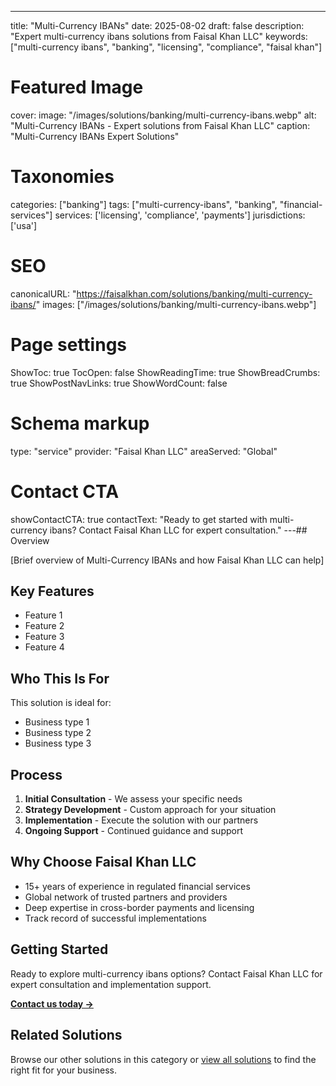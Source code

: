 ---
title: "Multi-Currency IBANs"
date: 2025-08-02
draft: false
description: "Expert multi-currency ibans solutions from Faisal Khan LLC"
keywords: ["multi-currency ibans", "banking", "licensing", "compliance", "faisal khan"]

# Featured Image
cover:
    image: "/images/solutions/banking/multi-currency-ibans.webp"
    alt: "Multi-Currency IBANs - Expert solutions from Faisal Khan LLC"
    caption: "Multi-Currency IBANs Expert Solutions"

# Taxonomies
categories: ["banking"]
tags: ["multi-currency-ibans", "banking", "financial-services"]
services: ['licensing', 'compliance', 'payments']
jurisdictions: ['usa']

# SEO
canonicalURL: "https://faisalkhan.com/solutions/banking/multi-currency-ibans/"
images: ["/images/solutions/banking/multi-currency-ibans.webp"]

# Page settings
ShowToc: true
TocOpen: false
ShowReadingTime: true
ShowBreadCrumbs: true
ShowPostNavLinks: true
ShowWordCount: false

# Schema markup
type: "service"
provider: "Faisal Khan LLC"
areaServed: "Global"

# Contact CTA
showContactCTA: true
contactText: "Ready to get started with multi-currency ibans? Contact Faisal Khan LLC for expert consultation."
---## Overview

[Brief overview of Multi-Currency IBANs and how Faisal Khan LLC can help]

## Key Features

- Feature 1
- Feature 2  
- Feature 3
- Feature 4

## Who This Is For

This solution is ideal for:

- Business type 1
- Business type 2
- Business type 3

## Process

1. **Initial Consultation** - We assess your specific needs
2. **Strategy Development** - Custom approach for your situation  
3. **Implementation** - Execute the solution with our partners
4. **Ongoing Support** - Continued guidance and support

## Why Choose Faisal Khan LLC

- 15+ years of experience in regulated financial services
- Global network of trusted partners and providers
- Deep expertise in cross-border payments and licensing
- Track record of successful implementations

## Getting Started

Ready to explore multi-currency ibans options? Contact Faisal Khan LLC for expert consultation and implementation support.

**[Contact us today →](mailto:contact@faisalkhan.com)**

## Related Solutions

Browse our other solutions in this category or [view all solutions](/solutions/) to find the right fit for your business.
